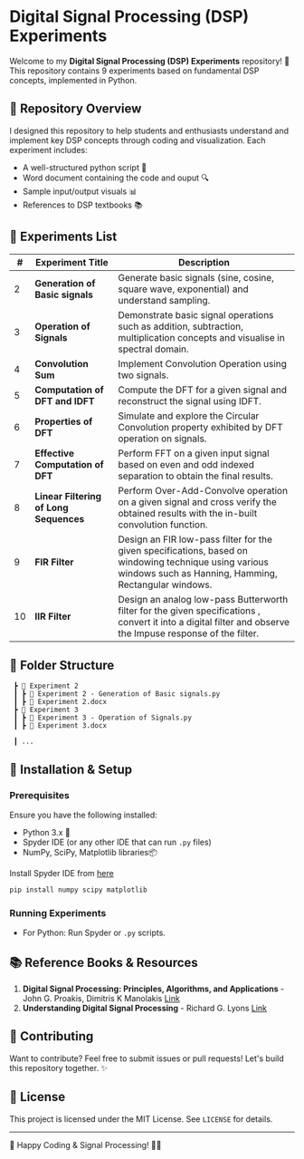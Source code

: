 # Digital Signal Processing (DSP) Experiments 

Welcome to my **Digital Signal Processing (DSP) Experiments** repository! 🚀 
This repository contains 9 experiments based on fundamental DSP concepts, implemented in Python.

## 📌 Repository Overview
I designed this repository to help students and enthusiasts understand and implement key DSP concepts through coding and visualization. Each experiment includes:
- A well-structured python script 📝
- Word document containing the code and ouput 🔍
- Sample input/output visuals 📊
- References to DSP textbooks 📚

## 🔬 Experiments List

| #  | Experiment Title                      | Description |
|----|--------------------------------|-------------|
| 2  | **Generation of Basic signals** | Generate basic signals (sine, cosine, square wave, exponential) and understand sampling. |
| 3  | **Operation of Signals** | Demonstrate basic signal operations such as addition, subtraction, multiplication concepts and visualise in spectral domain. |
| 4  | **Convolution Sum** | Implement Convolution Operation using two signals. |
| 5  | **Computation of DFT and IDFT** | Compute the DFT for a given signal and reconstruct the signal using IDFT. |
| 6  | **Properties of DFT** | Simulate and explore the Circular Convolution property exhibited by DFT operation on signals. |
| 7  | **Effective Computation of DFT** | Perform FFT on a given input signal based on even and odd indexed separation to obtain the final results. |
| 8  | **Linear Filtering of Long Sequences** | Perform Over-Add-Convolve operation on a given signal and cross verify the obtained results with the in-built convolution function. |
| 9  | **FIR Filter** | Design an FIR low-pass filter for the given specifications, based on windowing technique using various windows such as Hanning, Hamming, Rectangular windows. |
| 10  | **IIR Filter** | Design an analog low-pass Butterworth filter for the given specifications , convert it into a digital filter and observe the Impuse response of the filter. |

## 📂 Folder Structure
```
 ┣ 📂 Experiment 2
 ┃ ┣ 📜 Experiment 2 - Generation of Basic signals.py
 ┃ ┣ 📜 Experiment 2.docx
 ┣ 📂 Experiment 3
 ┃ ┣ 📜 Experiment 3 - Operation of Signals.py
 ┃ ┣ 📜 Experiment 3.docx

 ┃ ...
```

## 🔧 Installation & Setup
### Prerequisites
Ensure you have the following installed:
- Python 3.x 🐍
- Spyder IDE (or any other IDE that can run `.py` files)
- NumPy, SciPy, Matplotlib libraries📦

Install Spyder IDE from [here](https://www.spyder-ide.org)

```bash
pip install numpy scipy matplotlib
```
### Running Experiments
- For Python: Run Spyder or `.py` scripts.
  
## 📚 Reference Books & Resources
1. **Digital Signal Processing: Principles, Algorithms, and Applications** - John G. Proakis, Dimitris K Manolakis [Link](https://mrce.in/ebooks/Digital%20Signal%20Processing%204th%20Ed.pdf)
2. **Understanding Digital Signal Processing** - Richard G. Lyons [Link](https://www.iro.umontreal.ca/~mignotte/IFT3205/Documents/UnderstandingDigitalSignalProcessing.pdf)

## 🤝 Contributing
Want to contribute? Feel free to submit issues or pull requests! Let's build this repository together. ✨

## 📜 License
This project is licensed under the MIT License. See `LICENSE` for details.

---
🚀 Happy Coding & Signal Processing! 🎵📡
